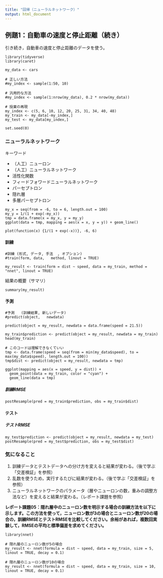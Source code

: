 ```yaml
---
title: "回帰（ニューラルネットワーク）"
output: html_document
---
```


## 例題1：⾃動⾞の速度と停⽌距離（続き）

引き続き，⾃動⾞の速度と停⽌距離のデータを使う。

```{r}
library(tidyverse)
library(caret)

my_data <- cars

# 正しい方法
#my_index <- sample(1:50, 10)

# 汎用的な方法
#my_index <- sample(1:nrow(my_data), 0.2 * nrow(my_data))

# 授業の再現
my_index <- c(5, 6, 10, 12, 20, 25, 31, 34, 40, 48)
my_train <- my_data[-my_index,]
my_test <- my_data[my_index,]

set.seed(0)
```

### ニューラルネットワーク

キーワード

* （人工）ニューロン
* （人工）ニューラルネットワーク
* 活性化関数
* フィードフォワードニューラルネットワーク
* パーセプトロン
* 隠れ層
* 多層パーセプトロン

```{r}
my_x = seq(from = -6, to = 6, length.out = 100)
my_y = 1/(1 + exp(-my_x))
tmp = data.frame(x = my_x, y = my_y)
ggplot(data = tmp, mapping = aes(x = x, y = y)) + geom_line()
```

```{r}
plot(function(x) {1/(1 + exp(-x))}, -6, 6)
```



#### 訓練

```{r, results=FALSE, warning=FALSE}
#訓練 (形式, データ, 手法  , オプション)
#train(form, data,   method, linout = TRUE)

my_result <- train(form = dist ~ speed, data = my_train, method = "nnet", linout = TRUE)
```

結果の概要（サマリ）

```{r}
summary(my_result)
```

#### 予測

```{r}
#予測   (訓練結果, 新しいデータ)
#predict(object,   newdata)

predict(object = my_result, newdata = data.frame(speed = 21.5))
```

```{r}
my_train$prediction <- predict(object = my_result, newdata = my_train)
head(my_train)
```

```{r}
# このコードは理解できなくていい
tmp <- data.frame(speed = seq(from = min(my_data$speed), to = max(my_data$speed), length.out = 100))
tmp$dist <- predict(object = my_result, newdata = tmp)

ggplot(mapping = aes(x = speed, y = dist)) +
  geom_point(data = my_train, color = "cyan") +
  geom_line(data = tmp)
```

##### 訓練RMSE

```{r}
postResample(pred = my_train$prediction, obs = my_train$dist)
```

#### テスト

##### テストRMSE

```{r}
my_test$prediction <- predict(object = my_result, newdata = my_test)
postResample(pred = my_test$prediction, obs = my_test$dist)
```

### 気になること

1. 訓練データとテストデータへの分け方を変えると結果が変わる。（後で学ぶ「交差検証」を参照）
1. 乱数を使うため，実行するたびに結果が変わる。（後で学ぶ「交差検証」を参照）
1. ニューラルネットワークのパラメータ（層やニューロンの数，重みの調整方法など）を変えると結果が変わる。（レポート課題を参照）

**レポート課題05：隠れ層中のニューロン数を明示する場合の訓練方法を以下に示します。この方法を使って，ニューロン数が3の場合とニューロン数が20の場合の，訓練RMSEとテストRMSEを比較してください。余裕があれば，複数回実験して，RMSEの平均と標準偏差を求めてください。**

```{r, results=FALSE, warning=FALSE}
library(nnet)

# 隠れ層のニューロン数が5の場合
my_result <- nnet(formula = dist ~ speed, data = my_train, size = 5, linout = TRUE, decay = 0.1)

# 隠れ層のニューロン数が10の場合
my_result <- nnet(formula = dist ~ speed, data = my_train, size = 10, linout = TRUE, decay = 0.1)
```
